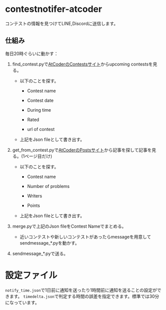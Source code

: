 # contestnotifer-atcoder

コンテストの情報を見つけてLINE,Discordに送信します。

## 仕組み

毎日20時ぐらいに動かす：

1. find_contest.pyで[AtCoderのContestsサイト][1]からupcoming contestsを見る。

    - 以下のことを探す。

        - Contest name

        - Contest date

        - During time

        - Rated

        - url of contest

    - 上記をJson fileとして書き出す。

1. get_from_contest.pyで[AtCoderのPostsサイト][2]から記事を探して記事を見る。(1ページ目だけ)

    - 以下のことを探す。

        - Contest name

        - Number of problems

        - Writers

        - Points

    - 上記をJson fileとして書き出す。

1. merge.pyで上記のJson fileをContest Nameでまとめる。

    - 近いコンテストや新しいコンテストがあったらmessageを用意してsendmessage_*.pyを動かす。

1. sendmessage_*.pyで送る。

# 設定ファイル

`notify_time.json`で1日前に通知を送ったり1時間前に通知を送ることの設定ができます。
`timedelta.json`で判定する時間の誤差を指定できます。標準では30分になっています。

[1]:https://atcoder.jp/contests/

[2]:https://atcoder.jp/posts/
